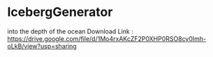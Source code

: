 # IcebergGenerator
into the depth of the ocean
Download Link : https://drive.google.com/file/d/1Mo4rxAKcZF2P0XHP0RSO8cy0Imh-oLkB/view?usp=sharing
